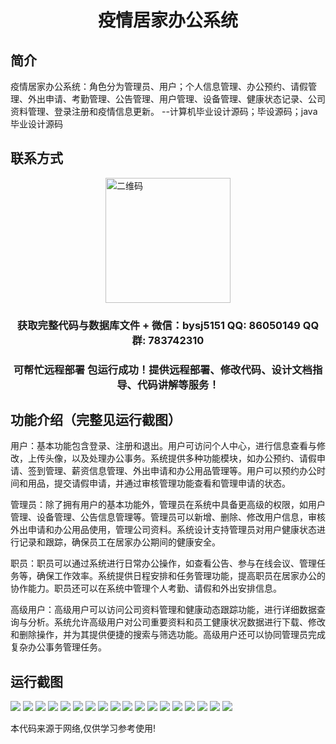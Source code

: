 <p><h1 align="center">疫情居家办公系统</h1></p>

## 简介
疫情居家办公系统：角色分为管理员、用户；个人信息管理、办公预约、请假管理、外出申请、考勤管理、公告管理、用户管理、设备管理、健康状态记录、公司资料管理、登录注册和疫情信息更新。    --计算机毕业设计源码；毕设源码；java毕业设计源码


## 联系方式
<img src="https://bs-1329754181.cos.ap-shanghai.myqcloud.com/wx.jpg" alt="二维码" style="display: block; margin: 0 auto;" width="200px">
<p><h3 align="center">获取完整代码与数据库文件 + 微信：bysj5151 QQ: 86050149 QQ群: 783742310</h3></p>
<p><h3 align="center">可帮忙远程部署 包运行成功！提供远程部署、修改代码、设计文档指导、代码讲解等服务！</h3></p>

## 功能介绍（完整见运行截图）
用户：基本功能包含登录、注册和退出。用户可访问个人中心，进行信息查看与修改，上传头像，以及处理办公事务。系统提供多种功能模块，如办公预约、请假申请、签到管理、薪资信息管理、外出申请和办公用品管理等。用户可以预约办公时间和用品，提交请假申请，并通过审核管理功能查看和管理申请的状态。

管理员：除了拥有用户的基本功能外，管理员在系统中具备更高级的权限，如用户管理、设备管理、公告信息管理等。管理员可以新增、删除、修改用户信息，审核外出申请和办公用品使用，管理公司资料。系统设计支持管理员对用户健康状态进行记录和跟踪，确保员工在居家办公期间的健康安全。

职员：职员可以通过系统进行日常办公操作，如查看公告、参与在线会议、管理任务等，确保工作效率。系统提供日程安排和任务管理功能，提高职员在居家办公的协作能力。职员还可以在系统中管理个人考勤、请假和外出安排信息。

高级用户：高级用户可以访问公司资料管理和健康动态跟踪功能，进行详细数据查询与分析。系统允许高级用户对公司重要资料和员工健康状况数据进行下载、修改和删除操作，并为其提供便捷的搜索与筛选功能。高级用户还可以协同管理员完成复杂办公事务管理任务。


## 运行截图
![](https://bs-1329754181.cos.ap-shanghai.myqcloud.com/spring/EpidemicRemoteWorkSystem/img/001.jpg)
![](https://bs-1329754181.cos.ap-shanghai.myqcloud.com/spring/EpidemicRemoteWorkSystem/img/002.jpg)
![](https://bs-1329754181.cos.ap-shanghai.myqcloud.com/spring/EpidemicRemoteWorkSystem/img/003.jpg)
![](https://bs-1329754181.cos.ap-shanghai.myqcloud.com/spring/EpidemicRemoteWorkSystem/img/004.jpg)
![](https://bs-1329754181.cos.ap-shanghai.myqcloud.com/spring/EpidemicRemoteWorkSystem/img/005.jpg)
![](https://bs-1329754181.cos.ap-shanghai.myqcloud.com/spring/EpidemicRemoteWorkSystem/img/006.jpg)
![](https://bs-1329754181.cos.ap-shanghai.myqcloud.com/spring/EpidemicRemoteWorkSystem/img/007.jpg)
![](https://bs-1329754181.cos.ap-shanghai.myqcloud.com/spring/EpidemicRemoteWorkSystem/img/008.jpg)
![](https://bs-1329754181.cos.ap-shanghai.myqcloud.com/spring/EpidemicRemoteWorkSystem/img/009.jpg)
![](https://bs-1329754181.cos.ap-shanghai.myqcloud.com/spring/EpidemicRemoteWorkSystem/img/010.jpg)
![](https://bs-1329754181.cos.ap-shanghai.myqcloud.com/spring/EpidemicRemoteWorkSystem/img/011.jpg)
![](https://bs-1329754181.cos.ap-shanghai.myqcloud.com/spring/EpidemicRemoteWorkSystem/img/012.jpg)
![](https://bs-1329754181.cos.ap-shanghai.myqcloud.com/spring/EpidemicRemoteWorkSystem/img/013.jpg)
![](https://bs-1329754181.cos.ap-shanghai.myqcloud.com/spring/EpidemicRemoteWorkSystem/img/014.jpg)
![](https://bs-1329754181.cos.ap-shanghai.myqcloud.com/spring/EpidemicRemoteWorkSystem/img/015.jpg)
![](https://bs-1329754181.cos.ap-shanghai.myqcloud.com/spring/EpidemicRemoteWorkSystem/img/016.jpg)
![](https://bs-1329754181.cos.ap-shanghai.myqcloud.com/spring/EpidemicRemoteWorkSystem/img/017.jpg)
![](https://bs-1329754181.cos.ap-shanghai.myqcloud.com/spring/EpidemicRemoteWorkSystem/img/018.jpg)

<p>本代码来源于网络,仅供学习参考使用!</p>
